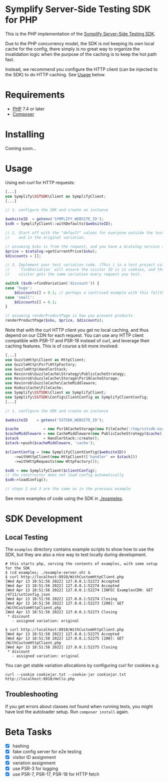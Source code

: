 Symplify Server-Side Testing SDK for PHP
========================================

This is the PHP implementation of the [Symplify Server-Side Testing SDK](./docs/Server-Side_Testing.md).

Due to the PHP concurrency model, the SDK is not keeping its own local cache for
the config, there simply is no great way to organize the invalidation logic when
the purpose of the caching is to keep the hot path fast.

Instead, we recommend you configure the HTTP client (can be injected to the SDK)
to do HTTP caching. See [Usage](#Usage) below.

Requirements
============

* [PHP](https://www.php.net) 7.4 or later
* [Composer](https://getcomposer.org)

Installing
==========

Coming soon...

Usage
=====

Using ext-curl for HTTP requests:

```php
[...]
use Symplify\SSTSDK\Client as SymplifyClient;
[...]

// 1. configure the SDK and create an instance

$websiteID  = getenv('SYMPLIFY_WEBSITE_ID');
$sdk = SymplifyClient::withDefaults($websiteID);

// 2. Start off with the "default" values for everyone outside the test
//    and in the original variation.

// assuming $sku is from the request, and you have a $catalog service to look up prices in
$price = $catalog->getCurrentPrice($sku);
$discounts = [];

// 3. Implement your test variation code. (This i in a test project called "discount")
//    `findVariation` will ensure the visitor ID is in cookies, and that the same
//    visitor gets the same variation every request you test.

switch ($sdk->findVariation('discount')) {
case 'huge':
    $discounts[] = 0.1; // perhaps a contrived example with this fallthrough
case 'small':
    $discounts[] = 0.1;
}

// assuming renderProductPage is how you present products
renderProductPage($sku, $price, $discounts);
```

Note that with the curl HTTP client you get no local caching, and thus depend
on our CDN for each request. You can use any HTTP client compatible with PSR-17
and PSR-18 instead of curl, and leverage their caching features. This is of
course a bit more involved:

```php
[...]
use GuzzleHttp\Client as HttpClient;
use GuzzleHttp\Psr7\HttpFactory;
use GuzzleHttp\HandlerStack;
use Kevinrob\GuzzleCache\Strategy\PublicCacheStrategy;
use Kevinrob\GuzzleCache\Storage\Psr16CacheStorage;
use Kevinrob\GuzzleCache\CacheMiddleware;
use Kodus\Cache\FileCache;
use Symplify\SSTSDK\Client as SymplifyClient;
use Symplify\SSTSDK\Config\ClientConfig as SymplifyClientConfig;
[...]

// 1. configure the SDK and create an instance

$websiteID    = getenv('SSTSDK_WEBSITE_ID');

$cache           = new Psr16CacheStorage(new FileCache('/tmp/sstsdk-examples-httpcache', 500));
$cacheMiddleware = new CacheMiddleware(new PublicCacheStrategy($cache));
$stack           = HandlerStack::create();
$stack->push($cacheMiddleware, 'cache');

$clientConfig = (new SymplifyClientConfig($websiteID))
    ->withHttpClient(new HttpClient(['handler' => $stack]))
    ->withHttpRequests(new HttpFactory());

$sdk = new SymplifyClient($clientConfig);
// the constructor does not load config automatically
$sdk->loadConfig();

// steps 2 and 3 are the same as in the previous example
```

See more examples of code using the SDK in [./examples](./examples).

SDK Development
===============

## Local Testing

The `examples` directory contains example scripts to show how to use the SDK, but they are also a nice way to test
locally during development.

```
# this starts php, serving the contents of examples, with some setup for the SDK
$ (cd examples; ./example-server.sh) &
$ curl http://localhost:8910/WithCustomHttpClient.php
[Wed Apr 13 18:51:56 2022] 127.0.0.1:52273 Accepted
[Wed Apr 13 18:51:56 2022] 127.0.0.1:52274 Accepted
[Wed Apr 13 18:51:56 2022] 127.0.0.1:52274 [INFO] ExamplesCDN: GET /4711/sstConfig.json
[Wed Apr 13 18:51:56 2022] 127.0.0.1:52274 Closing
[Wed Apr 13 18:51:56 2022] 127.0.0.1:52273 [200]: GET /WithCustomHttpClient.php
[Wed Apr 13 18:51:56 2022] 127.0.0.1:52273 Closing
 * discount
   - assigned variation: original

$ curl http://localhost:8910/WithCustomHttpClient.php
[Wed Apr 13 18:51:58 2022] 127.0.0.1:52275 Accepted
[Wed Apr 13 18:51:58 2022] 127.0.0.1:52275 [200]: GET /WithCustomHttpClient.php
[Wed Apr 13 18:51:58 2022] 127.0.0.1:52275 Closing
 * discount
   - assigned variation: original

```

You can get stable variation allocations by configuring curl for cookies e.g.
```
curl --cookie cookiejar.txt --cookie-jar cookiejar.txt http://localhost:8910/Hello.php
```

## Troubleshooting

If you get errors about classes not found when running tests, you might have lost the autoloader setup.
Run `composer install` again.

Beta Tasks
==========

- [x] hashing
- [x] fake config server for e2e testing
- [x] visitor ID assignment
- [x] variation assignment
- [x] use PSR-3 for logging
- [x] use PSR-7, PSR-17, PSR-18 for HTTP fetch
